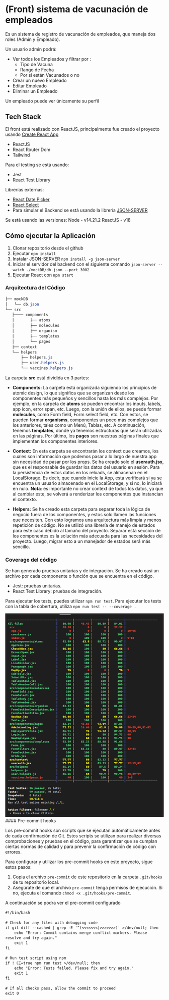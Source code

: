 # (Front) sistema de vacunación de empleados 

Es un sistema de registro de vacunación de empleados, que maneja dos roles (Admin y Empleado). 

Un usuario admin podrá:
-   Ver todos los Empleados y filtrar por : 
    - Tipo de Vacuna
    - Rango de Fecha
    - Por si están Vacunados o no
- Crear un nuevo Empleado
- Editar Empleado
- Eliminar un Empleado

Un empleado puede ver únicamente su perfil

## Tech Stack

El front está realizado con ReactJS, principalmente fue creado el proyecto usando [Create React App](https://github.com/facebook/create-react-app)

- ReactJS
- React Router Dom
- Tailwind

Para el testing se está usando:
- Jest
- React Test Library

Librerías externas:
- [React Date Picker](https://reactdatepicker.com/)
- [React Select](https://react-select.com/)
- Para simular el Backend se está usando la librería [JSON-SERVER](https://www.npmjs.com/package/json-server)

Se está usando las versiones:
Node - v14.21.2
ReactJS - v18

## Cómo ejecutar la Aplicación

1. Clonar repositorio desde el github
2. Ejecutar `npm install`
3. Instalar JSON-SERVER `npm install -g json-server`
4. Iniciar el servidor del backend con el siguiente comando `json-server --watch ./mockDB/db.json --port 3002`
5. Ejecutar React con `npm start`

### Arquitectura del Código

```css
├── mockDB
│   └── db.json
└── src
   ├──── components
   │       ├── atoms
   │       ├── molecules
   │       ├── organism
   │       ├── templates
   │       └── pages
   ├── context
   └── helpers
       ├── helpers.js
       ├── user.helpers.js
       └── vaccines.helpers.js

```


La carpeta **src** está dividida en 3 partes:

- **Components:**
La carpeta está organizada siguiendo los principios de atomic design, lo que significa que se organizan desde los componentes más pequeños y sencillos hasta los más complejos.
Por ejemplo, en la carpeta de **atoms** se pueden encontrar los inputs, labels, app icon, error span, etc. 
Luego, con la unión de ellos, se puede formar **molecules**, como Form field, Form select field, etc. 
Con estos, se pueden formar **organisms**, componentes un poco más complejos que los anteriores, tales como un Menú, Tablas, etc. 
A continuación, tenemos **templates**, donde ya tenemos estructuras que serán utilizadas en las páginas. 
Por último, los **pages** son nuestras páginas finales que implementan los componentes interiores.

- **Context:**
En esta carpeta se encontrarán los context que creamos, los cuales son información que podemos pasar a lo largo de nuestra app sin necesidad de pasar por los props. Se ha creado solo el **userauth.jsx**, que es el responsable de guardar los datos del usuario en sesión. Para la persistencia de estos datos en los reloads, se almacenan en el LocalStorage. Es decir, que cuando inicie la App, esta verificará si ya se encuentra un usuario almacenado en el LocalStorage, y si no, lo iniciará en nulo.
**Nota**: es importante no crear context de todos los datos, ya que al cambiar este, se volverá a renderizar los componentes que instancian el contexto.

- **Helpers:**
Se ha creado esta carpeta para separar toda la lógica de negocio fuera de los componentes, y estos solo llamen las funciones que necesiten. Con esto logramos una arquitectura más limpia y menos repetición de código. No se utilizó una librería de manejo de estados para este caso debido al tamaño del proyecto. Separar esta sección de los componentes es la solución más adecuada para las necesidades del proyecto. Luego, migrar esto a un manejador de estados será más sencillo.

### Coverage del código
Se han generado pruebas unitarias y de integración. Se ha creado casi un archivo por cada componente o función que se encuentra en el código.

- Jest: pruebas unitarias.
- React Test Library: pruebas de integración.

Para ejecutar los tests, puedes utilizar `npm run test`. 
Para ejecutar los tests con la tabla de cobertura, utiliza `npm run test -- --coverage .`

<img src="public\images\coverage_table.png"/>
#### Pre-commit hooks

Los pre-commit hooks son scripts que se ejecutan automáticamente antes de cada confirmación de Git. Estos scripts se utilizan para realizar diversas comprobaciones y pruebas en el código, para garantizar que se cumplan ciertas normas de calidad y para prevenir la confirmación de código con errores.

Para configurar y utilizar los pre-commit hooks en este proyecto, sigue estos pasos:

1. Copia el archivo `pre-commit` de este repositorio en la carpeta `.git/hooks` de tu repositorio local.
2. Asegúrate de que el archivo `pre-commit` tenga permisos de ejecución. Si no, ejecuta el comando `chmod +x .git/hooks/pre-commit`.

A continuación se podra ver el pre-commit configurado

```
#!/bin/bash

# Check for any files with debugging code
if git diff --cached | grep -E '^(<<<<<<<|>>>>>>>)' >/dev/null; then
    echo "Error: Commit contains merge conflict markers. Please resolve and try again."
    exit 1
fi

# Run test script using npm
if ! CI=true npm run test >/dev/null; then
    echo "Error: Tests failed. Please fix and try again."
    exit 1
fi

# If all checks pass, allow the commit to proceed
exit 0
```
